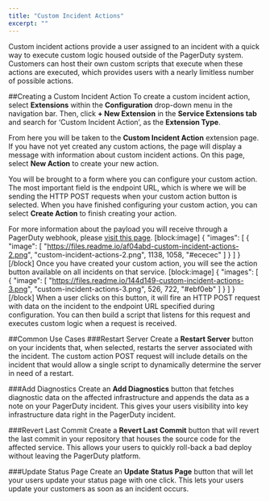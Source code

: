 ```yaml
---
title: "Custom Incident Actions"
excerpt: ""
---
```

Custom incident actions provide a user assigned to an incident with a quick way to execute custom logic housed outside of the PagerDuty system. Customers can host their own custom scripts that execute when these actions are executed, which provides users with a nearly limitless number of possible actions.

##Creating a Custom Incident Action
To create a custom incident action, select **Extensions** within the **Configuration** drop-down menu in the navigation bar. Then, click **+ New Extension** in the **Service Extensions tab** and search for ‘Custom Incident Action’, as the **Extension Type**. 

From here you will be taken to the **Custom Incident Action** extension page. If you have not yet created any custom actions, the page will display a message with information about custom incident actions. On this page, select **New Action** to create your new action.

You will be brought to a form where you can configure your custom action. The most important field is the endpoint URL, which is where we will be sending the HTTP POST requests when your custom action button is selected. When you have finished configuring your custom action, you can select **Create Action** to finish creating your action.

For more information about the payload you will receive through a PagerDuty webhook, please [visit this page](https://v2.developer.pagerduty.com/docs/webhooks-v2-overview). 
[block:image]
{
  "images": [
    {
      "image": [
        "https://files.readme.io/af04abd-custom-incident-actions-2.png",
        "custom-incident-actions-2.png",
        1138,
        1058,
        "#ececec"
      ]
    }
  ]
}
[/block]
Once you have created your custom action, you will see the action button available on all incidents on that service.
[block:image]
{
  "images": [
    {
      "image": [
        "https://files.readme.io/144d149-custom-incident-actions-3.png",
        "custom-incident-actions-3.png",
        526,
        722,
        "#ebf0eb"
      ]
    }
  ]
}
[/block]
When a user clicks on this button, it will fire an HTTP POST request with data on the incident to the endpoint URL specified during configuration. You can then build a script that listens for this request and executes custom logic when a request is received.

##Common Use Cases
###Restart Server
Create a **Restart Server** button on your incidents that, when selected, restarts the server associated with the incident. The custom action POST request will include details on the incident that would allow a single script to dynamically determine the server in need of a restart.

###Add Diagnostics
Create an **Add Diagnostics** button that fetches diagnostic data on the affected infrastructure and appends the data as a note on your PagerDuty incident. This gives your users visibility into key infrastructure data right in the PagerDuty incident.

###Revert Last Commit
Create a **Revert Last Commit** button that will revert the last commit in your repository that houses the source code for the affected service. This allows your users to quickly roll-back a bad deploy without leaving the PagerDuty platform.

###Update Status Page
Create an **Update Status Page** button that will let your users update your status page with one click. This lets your users update your customers as soon as an incident occurs.